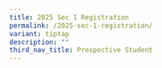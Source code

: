 ```yaml
---
title: 2025 Sec 1 Registration
permalink: /2025-sec-1-registration/
variant: tiptap
description: ""
third_nav_title: Prospective Student
---
```

